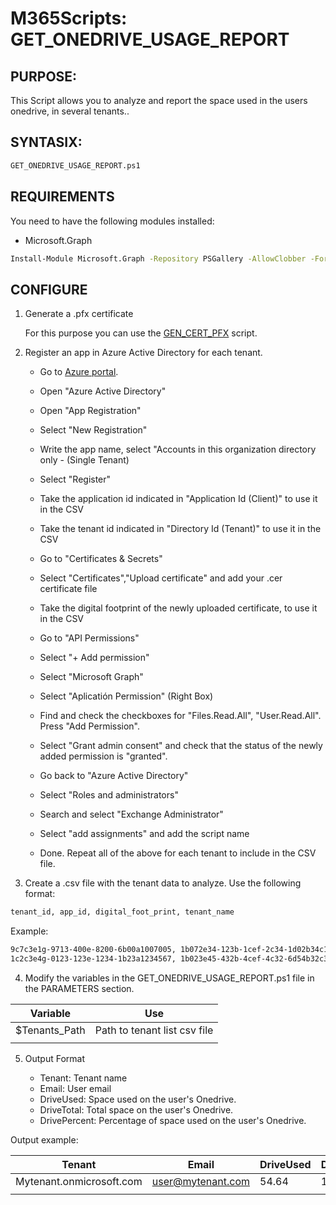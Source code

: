 # M365Scripts: GET_ONEDRIVE_USAGE_REPORT

## PURPOSE: 
   
   This Script allows you to analyze and report the space used in the users onedrive, in several tenants..
   
## SYNTASIX: 
    
```sh
GET_ONEDRIVE_USAGE_REPORT.ps1
```
## REQUIREMENTS
   
   You need to have the following modules installed:
   * Microsoft.Graph
   ```sh
   Install-Module Microsoft.Graph -Repository PSGallery -AllowClobber -Force
   ```

## CONFIGURE

1. Generate a .pfx certificate

   For this purpose you can use the [GEN_CERT_PFX](https://github.com/fmartineze/M365Scripts/tree/main/GET_CERT_PFX) script.

2. Register an app in Azure Active Directory for each tenant.

   * Go to [Azure portal](https://portal.azure.com/).
   * Open "Azure Active Directory"
   * Open "App Registration"
   * Select "New Registration"
   * Write the app name, select "Accounts in this organization directory only - (Single Tenant)
   * Select "Register"
   * Take the application id indicated in "Application Id (Client)"  to use it in the CSV
   * Take the tenant id indicated in "Directory Id (Tenant)"  to use it in the CSV
   * Go to "Certificates & Secrets"
   * Select "Certificates","Upload certificate" and add your .cer certificate file
   * Take the digital footprint of the newly uploaded certificate,  to use it in the CSV
   * Go to "API Permissions"
   * Select "+ Add permission"
   * Select "Microsoft Graph"
   * Select "Aplicatión Permission" (Right Box)
   * Find and check the checkboxes for "Files.Read.All", "User.Read.All". Press "Add Permission".
   * Select "Grant admin consent" and check that the status of the newly added permission is "granted".
   * Go back to "Azure Active Directory"
   * Select "Roles and administrators"
   * Search and select "Exchange Administrator"
   * Select "add assignments" and add the script name

   * Done. Repeat all of the above for each tenant to include in the CSV file.

3. Create a .csv file with the tenant data to analyze. Use the following format:

```sh
tenant_id, app_id, digital_foot_print, tenant_name
```

Example:
```sh
9c7c3e1g-9713-400e-8200-6b00a1007005, 1b072e34-123b-1cef-2c34-1d02b34c1d2d, mytenant1.onmicrosoft.com
1c2c3e4g-0123-123e-1234-1b23a1234567, 1b023e45-432b-4cef-4c32-6d54b32c3d1d, mytenant2.onmicrosoft.com
```

4. Modify the variables in the GET_ONEDRIVE_USAGE_REPORT.ps1 file in the PARAMETERS section.

| Variable         | Use
|------------------|-------------------------------
|$Tenants_Path     | Path to tenant list csv file
|                  |

5. Output Format

   * Tenant: Tenant name
   * Email: User email
   * DriveUsed: Space used on the user's Onedrive.
   * DriveTotal: Total space on the user's Onedrive.
   * DrivePercent: Percentage of space used on the user's Onedrive.

Output example:

|Tenant                    | Email                 | DriveUsed    | DriveTotal      | DrivePercent |
|--------------------------|-----------------------|--------------|-----------------|--------------|
|Mytenant.onmicrosoft.com  | user@mytenant.com     |  54.64       |  1024           |       5.34   |  
|                          |                       |              |                 |              |

